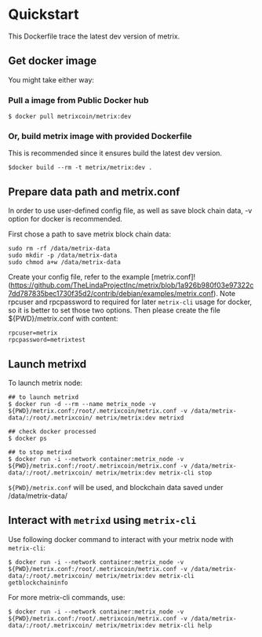 # Quickstart

This Dockerfile trace the latest dev version of metrix.

## Get docker image

You might take either way:

### Pull a image from Public Docker hub

```
$ docker pull metrixcoin/metrix:dev
```

### Or, build metrix image with provided Dockerfile

This is recommended since it ensures build the latest dev version.

```
$docker build --rm -t metrix/metrix:dev .
```

## Prepare data path and metrix.conf

In order to use user-defined config file, as well as save block chain data, -v option for docker is recommended.

First chose a path to save metrix block chain data:

```
sudo rm -rf /data/metrix-data
sudo mkdir -p /data/metrix-data
sudo chmod a+w /data/metrix-data
```

Create your config file, refer to the example [metrix.conf]!(https://github.com/TheLindaProjectInc/metrix/blob/1a926b980f03e97322c7dd787835bec1730f35d2/contrib/debian/examples/metrix.conf). Note rpcuser and rpcpassword to required for later `metrix-cli` usage for docker, so it is better to set those two options. Then please create the file ${PWD}/metrix.conf with content:

```
rpcuser=metrix
rpcpassword=metrixtest
```
## Launch metrixd

To launch metrix node:

```
## to launch metrixd
$ docker run -d --rm --name metrix_node -v ${PWD}/metrix.conf:/root/.metrixcoin/metrix.conf -v /data/metrix-data/:/root/.metrixcoin/ metrix/metrix:dev metrixd

## check docker processed
$ docker ps

## to stop metrixd
$ docker run -i --network container:metrix_node -v ${PWD}/metrix.conf:/root/.metrixcoin/metrix.conf -v /data/metrix-data/:/root/.metrixcoin/ metrix/metrix:dev metrix-cli stop
```

`${PWD}/metrix.conf` will be used, and blockchain data saved under /data/metrix-data/

## Interact with `metrixd` using `metrix-cli`

Use following docker command to interact with your metrix node with `metrix-cli`:

```
$ docker run -i --network container:metrix_node -v ${PWD}/metrix.conf:/root/.metrixcoin/metrix.conf -v /data/metrix-data/:/root/.metrixcoin/ metrix/metrix:dev metrix-cli getblockchaininfo
```

For more metrix-cli commands, use:

```
$ docker run -i --network container:metrix_node -v ${PWD}/metrix.conf:/root/.metrixcoin/metrix.conf -v /data/metrix-data/:/root/.metrixcoin/ metrix/metrix:dev metrix-cli help
```

